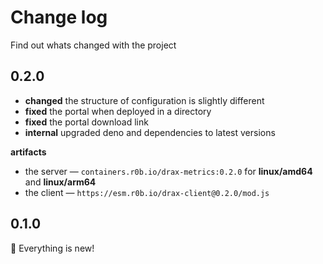# Change log

Find out whats changed with the project

## 0.2.0

- **changed** the structure of configuration is slightly different
- **fixed** the portal when deployed in a directory
- **fixed** the portal download link
- **internal** upgraded deno and dependencies to latest versions

**artifacts**

- the server — `containers.r0b.io/drax-metrics:0.2.0` for **linux/amd64** and **linux/arm64**
- the client — `https://esm.r0b.io/drax-client@0.2.0/mod.js`

## 0.1.0

:tada: Everything is new!
